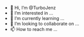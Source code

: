 - 👋 Hi, I’m @TurboJenz
- 👀 I’m interested in ...
- 🌱 I’m currently learning ...
- 💞️ I’m looking to collaborate on ...
- 📫 How to reach me ...

<!---
TurboJenz/TurboJenz is a ✨ special ✨ repository because its `README.md` (this file) appears on your GitHub profile.
You can click the Preview link to take a look at your changes.
--->
